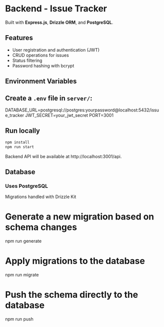 # Backend - Issue Tracker

Built with **Express.js**, **Drizzle ORM**, and **PostgreSQL**.

## Features

- User registration and authentication (JWT)
- CRUD operations for issues
- Status filtering
- Password hashing with bcrypt

## Environment Variables

## Create a `.env` file in `server/`:
DATABASE_URL=postgresql://postgres:yourpassword@localhost:5432/issue_tracker
JWT_SECRET=your_jwt_secret
PORT=3001


## Run locally

```bash
npm install
npm run start
```
Backend API will be available at http://localhost:3001/api.

## Database

### Uses PostgreSQL
Migrations handled with Drizzle Kit

# Generate a new migration based on schema changes
npm run generate

# Apply migrations to the database
npm run migrate

# Push the schema directly to the database
npm run push

